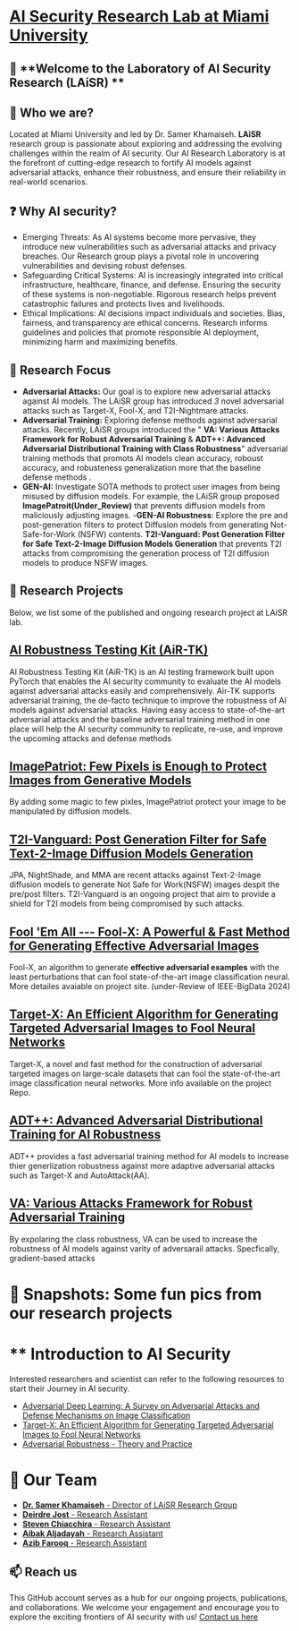 # [AI Security Research Lab at Miami University](https://miamioh.edu/profiles/cec/samer-khamaiseh.html)

## 👋 **Welcome to the Laboratory of AI Security Research (LAiSR) **

## 🎤 Who we are? 
Located at Miami University and led by Dr. Samer Khamaiseh. **LAiSR** research group is passionate about exploring and addressing the evolving challenges within the realm of AI security. Our AI Research Laboratory is at the forefront of cutting-edge research to fortify AI models against adversarial attacks, enhance their robustness, and ensure their reliability in real-world scenarios.

## ❓ Why **AI security**?
- Emerging Threats: As AI systems become more pervasive, they introduce new vulnerabilities such as adversarial attacks and privacy breaches. Our Research group plays a pivotal role in uncovering vulnerabilities and devising robust defenses.
- Safeguarding Critical Systems: AI is increasingly integrated into critical infrastructure, healthcare, finance, and defense. Ensuring the security of these systems is non-negotiable. Rigorous research helps prevent catastrophic failures and protects lives and livelihoods.
- Ethical Implications: AI decisions impact individuals and societies. Bias, fairness, and transparency are ethical concerns. Research informs guidelines and policies that promote responsible AI deployment, minimizing harm and maximizing benefits.


## 🔎 Research Focus
- **Adversarial Attacks:** Our goal is to explore new adversarial attacks against AI models. The LAiSR group has introduced *3* novel adversarial attacks such as Target-X, Fool-X, and T2I-Nightmare attacks.
- **Adversarial Training:** Exploring defense methods against adversarial attacks. Recently, LAiSR groups introduced the " **VA: Various Attacks Framework for Robust Adversarial Training** & **ADT++: Advanced Adversarial Distributional Training with Class Robustness**" adversarial training methods that promots AI models clean accuracy, roboust accuracy, and robusteness generalization more that the baseline defense methods . 
- **GEN-AI:** Investigate SOTA methods to protect user images from being misused by diffusion models. For example, the LAiSR group proposed **ImagePatroit(Under_Review)** that prevents diffusion models from maliciously adjusting images.
-**GEN-AI Robustness**: Explore the pre and post-generation filters to protect Diffusion models from generating Not-Safe-for-Work (NSFW) contents. **T2I-Vanguard: Post Generation Filter for Safe Text-2-Image Diffusion Models Generation** that prevents T2I attacks from compromising the generation process of T2I diffusion models to produce NSFW images.


## 🚀 Research Projects
Below, we list some of the published and ongoing research project at LAiSR lab.

## **[AI Robustness Testing Kit (AiR-TK)](https://github.com/LAiSR-SK/AiRobustnessTestingKit-AiR-TK-)**
AI Robustness Testing Kit (AiR-TK) is an AI testing framework built upon PyTorch that enables the AI security community to evaluate the AI models against adversarial attacks easily and comprehensively. Air-TK supports adversarial training, the de-facto technique to improve the robustness of AI models against adversarial attacks. Having easy access to state-of-the-art adversarial attacks and the baseline adversarial training method in one place will help the AI security community to replicate, re-use, and improve the upcoming attacks and defense methods

## **[ImagePatriot: Few Pixels is Enough to Protect Images from Generative Models](https://github.com/LAiSR-SK/ImagePatriot)**
By adding some magic to few pixles, ImagePatriot protect your image to be manipulated by diffusion models. 

## **[T2I-Vanguard: Post Generation Filter for Safe Text-2-Image Diffusion Models Generation](https://github.com/LAiSR-SK/T2IVanguard)**

JPA, NightShade, and MMA are recent attacks against Text-2-Image diffusion models to generate Not Safe for Work(NSFW) images despit the pre/post filters. T2I-Vanguard is an ongoing project that aim to provide a shield for T2I models from being compromised by such attacks.


## **[Fool 'Em All --- Fool-X: A Powerful & Fast Method for Generating Effective Adversarial Images](https://github.com/LAiSR-SK/fool-x)**
Fool-X, an algorithm to generate **effective adversarial examples** with the least perturbations that can fool state-of-the-art image classification neural. More detailes avaiable on project site. (under-Review of IEEE-BigData 2024)

## **[Target-X: An Efficient Algorithm for Generating Targeted Adversarial Images to Fool Neural Networks](https://github.com/LAiSR-SK/target-x)**
Target-X, a novel and fast method for the construction of adversarial targeted images on large-scale datasets that can fool the state-of-the-art image classification neural networks. More info available on the project Repo.

## **[ADT++: Advanced Adversarial Distributional Training for AI Robustness](https://github.com/LAiSR-SK/ADT2Plus)**
ADT++ provides a fast adversarial training method for AI models to increase thier generlization robustness against more adaptive adversarial attacks such as Target-X and AutoAttack(AA).  

## **[VA: Various Attacks Framework for Robust Adversarial Training](https://github.com/LAiSR-SK/VariousAttacks)**
By expolaring the class robustness, VA can be used to increase the robustness of AI models against varity of adversarail attacks. Specfically, gradient-based attacks



# 📸 Snapshots: Some fun pics from our research projects





# ** Introduction to AI Security
Interested researchers and scientist can refer to the following resources to start their Journey in AI security.
- [Adversarial Deep Learning: A Survey on Adversarial Attacks and Defense Mechanisms on Image Classification](https://ieeexplore.ieee.org/abstract/document/9895425)
- [Target-X: An Efficient Algorithm for Generating Targeted Adversarial Images to Fool Neural Networks](https://ieeexplore.ieee.org/document/10197071)
- [Adversarial Robustness - Theory and Practice](https://adversarial-ml-tutorial.org/)


# 👥 Our Team
- [**Dr. Samer Khamaiseh** - Director of LAiSR Research Group](https://www.linkedin.com/in/samer-khamaiseh/)
- [**Deirdre Jost** - Research Assistant](https://www.linkedin.com/in/deirdre-jost-445822228/)
- [**Steven Chiacchira** - Research Assistant](https://www.linkedin.com/in/steven-chiacchira)
- [**Aibak Aljadayah** - Research Assistant](https://www.linkedin.com/in/aibak-aljadayah)
- [**Azib Farooq** - Research Assistant](https://www.linkedin.com/in/itsazibfarooq/)


## 📫 Reach us 
This GitHub account serves as a hub for our ongoing projects, publications, and collaborations. We welcome your engagement and encourage you to explore the exciting frontiers of AI security with us!
[Contact us here](khamaisy@miamioh.edu)





